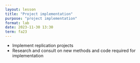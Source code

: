 ```yaml
---
layout: lesson
title: "Project implementation"
purpose: "project implementation"
format: lab
date: 2023-11-30 13:30
term: fa23
---
```


- Implement replication projects
- Research and consult on new methods and code required for implementation
